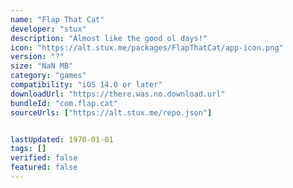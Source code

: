 ```yaml
---
name: "Flap That Cat"
developer: "stux"
description: "Almost like the good ol days!"
icon: "https://alt.stux.me/packages/FlapThatCat/app-icon.png"
version: "?"
size: "NaN MB"
category: "games"
compatibility: "iOS 14.0 or later"
downloadUrl: "https://there.was.no.download.url"
bundleId: "com.flap.cat"
sourceUrls: ["https://alt.stux.me/repo.json"]


lastUpdated: 1970-01-01
tags: []
verified: false
featured: false
---
```

